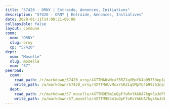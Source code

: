 ```yaml
---
title: "57420 - ORNY | Entraide, Annonces, Initiatives"
description: "57420 - ORNY | Entraide, Annonces, Initiatives"
date: 2020-01-11T14:09:21+09:00
collapsible: false
layout: commune
comm:
  nom: "ORNY"
  slug: orny
  cp: "57420"
dept:
  nom: "Moselle"
  slug: moselle
  num: "57"
peerpad:
  comm:
    read_path: /r/markdown/57420_orny/4XTTMAUvMcx75RZ1qVMpYU4b99753np1g2JqBez7v2MX4N7BM
    write_path: /w/markdown/57420_orny/4XTTMAUvMcx75RZ1qVMpYU4b99753np1g2JqBez7v2MX4N7BM-K3TgULuhexMwnJqhibrLnatBQShXE8UHjGdgHKN6krD7TTYhq6NBSJq2JAa3Y4zM8onvgGi2qa61cPype7EwwhFsh5G1rrhiNqkPnwhjsVtCo6L36oeL5YuZMSAPMvWYtHEcKEVV
  dept:
    read_path: /r/markdown/57_moselle/4XTTM9E5m1uQpFfoRvYAkHA7kgkSuJdFBSCmoLnZ6YvxmqAKj
    write_path: /w/markdown/57_moselle/4XTTM9E5m1uQpFfoRvYAkHA7kgkSuJdFBSCmoLnZ6YvxmqAKj-K3TgTxpsRhjGfb3pJqDaX4rYTLkyLoK3BLA4awBfhTSCoyNhResrhhmfsEF8aKnccedt5XoBzWeRYfKxQxNKv71ETcpGharLRE7rdgTKY3uSaW3Du2dz8v23YEY268mfYmweTFnR
---
```


